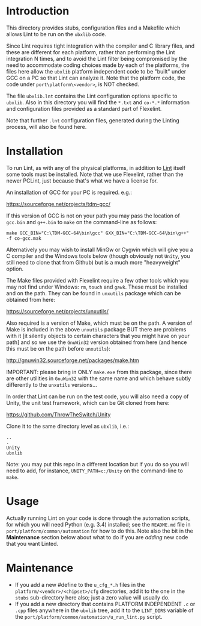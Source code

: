 # Introduction
This directory provides stubs, configuration files and a Makefile which allows Lint to be run on the `ubxlib` code.

Since Lint requires tight integration with the compiler and C library files, and these are different for each platform, rather than performing the Lint integration N times, and to avoid the Lint filter being compromised by the need to accommodate coding choices made by each of the platforms, the files here allow the `ubxlib` platform independent code to be "built" under GCC on a PC so that Lint can analyze it.  Note that the platform code, the code under `port\platform\<vendor>`, is NOT checked.

The file `ubxlib.lnt` contains the Lint configuration options specific to `ubxlib`.  Also in this directory you will find the `*.txt` and `co-*.*` information and configuration files provided as a standard part of Flexelint.

Note that further `.lnt` configuration files, generated during the Linting process, will also be found here.

# Installation
To run Lint, as with any of the physical platforms, in addition to [Lint](https://gimpel.com/) itself some tools must be installed.  Note that we use Flexelint, rather than the newer PCLint, just because that's what we have a license for.

An installation of GCC for your PC is required. e.g.:

https://sourceforge.net/projects/tdm-gcc/

If this version of GCC is not on your path you may pass the location of `gcc.bin` and `g++.bin` to `make` on the command-line as follows:

`make GCC_BIN="C:\TDM-GCC-64\bin\gcc" GXX_BIN="C:\TDM-GCC-64\bin\g++"  -f co-gcc.mak`

Alternatively you may wish to install MinGw or Cygwin which will give you a C compiler and the Windows tools below (though obviously not `Unity`, you still need to clone that from Github) but is a much more "heavyweight" option.

The Make files provided with Flexelint require a few other tools which you may not find under Windows: `rm`, `touch` and `gawk`.  These must be installed and on the path.  They can be found in `unxutils` package which can be obtained from here:

https://sourceforge.net/projects/unxutils/

Also required is a version of Make, which must be on the path.  A version of Make is included in the above `unxutils` package BUT there are problems with it [it silently objects to certain characters that you might have on your path] and so we use the `GnuWin32` version obtained from here (and hence this must be on the path before `unxutils`):

http://gnuwin32.sourceforge.net/packages/make.htm

IMPORTANT: please bring in ONLY `make.exe` from this package, since there are other utilities in `GnuWin32` with the same name and which behave subtly differently to the `unxutils` versions...

In order that Lint can be run on the test code, you will also need a copy of Unity, the unit test framework, which can be Git cloned from here:

https://github.com/ThrowTheSwitch/Unity

Clone it to the same directory level as `ubxlib`, i.e.:

```
..
.
Unity
ubxlib
```

Note: you may put this repo in a different location but if you do so you will need to add, for instance, `UNITY_PATH=c:/Unity` on the command-line to `make`.

# Usage
Actually running Lint on your code is done through the automation scripts, for which you will need Python (e.g. 3.4) installed; see the `README.md` file in `port/platform/common/automation` for how to do this.  Note also the bit in the **Maintenance** section below about what to do if you are *adding* new code that you want Linted.

# Maintenance
- If you add a new #define to the `u_cfg_*.h` files in the `platform/<vendor>/<chipset>/cfg` directories, add it to the one in the `stubs` sub-directory here also; just a zero value will usually do.
- If you add a new directory that contains PLATFORM INDEPENDENT `.c` or `.cpp` files anywhere in the `ubxlib` tree, add it to the `LINT_DIRS` variable of the `port/platform/common/automation/u_run_lint.py` script.